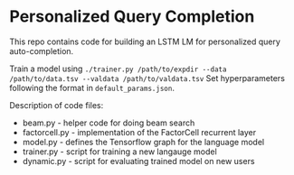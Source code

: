 # Personalized Query Completion

This repo contains code for building an LSTM LM for personalized query auto-completion.

Train a model using
`
./trainer.py /path/to/expdir --data /path/to/data.tsv --valdata /path/to/valdata.tsv
`
Set hyperparameters following the format in `default_params.json`.


Description of code files:
* beam.py - helper code for doing beam search
* factorcell.py - implementation of the FactorCell recurrent layer
* model.py - defines the Tensorflow graph for the language model
* trainer.py - script for training a new langauge model
* dynamic.py - script for evaluating trained model on new users

